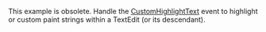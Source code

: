 This example is obsolete. Handle the [CustomHighlightText](https://docs.devexpress.com/WindowsForms/DevExpress.XtraEditors.TextEdit.CustomHighlightText) event to highlight or custom paint strings within a TextEdit (or its descendant).
